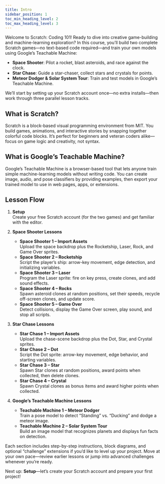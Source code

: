 ```yaml
---
title: Intro
sidebar_position: 1
toc_min_heading_level: 2
toc_max_heading_level: 3
---
```


<!-- <div className='image-wrapper2'>
    ![snake](../../static/img/py1/snake.jpg)
</div> -->

Welcome to Scratch: Coding 101! Ready to dive into creative game-building and machine-learning exploration? In this course, you’ll build two complete Scratch games—no text-based code required—and train your own models using Google’s Teachable Machine:

- **Space Shooter**: Pilot a rocket, blast asteroids, and race against the clock.  
- **Star Chase**: Guide a star-chaser, collect stars and crystals for points.  
- **Meteor Dodger & Solar System Tour**: Train and test models in Google’s Teachable Machine.

We’ll start by setting up your Scratch account once—no extra installs—then work through three parallel lesson tracks.

## What is Scratch?

Scratch is a block-based visual programming environment from MIT. You build games, animations, and interactive stories by snapping together colorful code blocks. It’s perfect for beginners and veteran coders alike—focus on game logic and creativity, not syntax.

## What is Google’s Teachable Machine?

Google’s Teachable Machine is a browser-based tool that lets anyone train simple machine-learning models without writing code. You can create image, audio, and pose classifiers by providing examples, then export your trained model to use in web pages, apps, or extensions.

## Lesson Flow

1. **Setup**  
   Create your free Scratch account (for the two games) and get familiar with the editor.

2. **Space Shooter Lessons**  
   - **Space Shooter 1 – Import Assets**  
     Upload the space backdrop plus the Rocketship, Laser, Rock, and Game Over sprites.  
   - **Space Shooter 2 – Rocketship**  
     Script the player’s ship: arrow-key movement, edge detection, and initializing variables.  
   - **Space Shooter 3 – Laser**  
     Program the Laser sprite: fire on key press, create clones, and add sound effects.  
   - **Space Shooter 4 – Rocks**  
     Spawn asteroid clones at random positions, set their speeds, recycle off-screen clones, and update score.  
   - **Space Shooter 5 – Game Over**  
     Detect collisions, display the Game Over screen, play sound, and stop all scripts.

3. **Star Chase Lessons**  
   - **Star Chase 1 – Import Assets**  
     Upload the chase-scene backdrop plus the Dot, Star, and Crystal sprites.  
   - **Star Chase 2 – Dot**  
     Script the Dot sprite: arrow-key movement, edge behavior, and starting variables.  
   - **Star Chase 3 – Star**  
     Spawn Star clones at random positions, award points when collected, then delete clones.  
   - **Star Chase 4 – Crystal**  
     Spawn Crystal clones as bonus items and award higher points when collected.

4. **Google’s Teachable Machine Lessons**  
   - **Teachable Machine 1 – Meteor Dodger**  
     Train a pose model to detect “Standing” vs. “Ducking” and dodge a meteor image.  
   - **Teachable Machine 2 – Solar System Tour**  
     Build an image model that recognizes planets and displays fun facts on detection.
     
Each section includes step-by-step instructions, block diagrams, and optional “challenge” extensions if you’d like to level up your project. Move at your own pace—review earlier lessons or jump into advanced challenges whenever you’re ready.

Next up: **Setup**—let’s create your Scratch account and prepare your first project!  

<br />